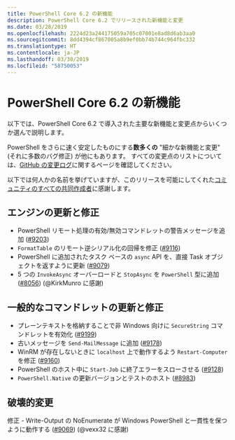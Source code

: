 ```yaml
---
title: PowerShell Core 6.2 の新機能
description: PowerShell Core 6.2 でリリースされた新機能と変更
ms.date: 03/28/2019
ms.openlocfilehash: 2224d23a244175059a705c07001e8ad8d6ab3aa0
ms.sourcegitcommit: 8dd4394cf867005a8b9ef0bb74b744c964fbc332
ms.translationtype: HT
ms.contentlocale: ja-JP
ms.lasthandoff: 03/30/2019
ms.locfileid: "58750053"
---
```

# <a name="whats-new-in-powershell-core-62"></a>PowerShell Core 6.2 の新機能

以下では、PowerShell Core 6.2 で導入された主要な新機能と変更点からいくつか選んで説明します。

PowerShell をさらに速く安定したものにする**数多くの** "細かな新機能と変更" (それに多数のバグ修正) が他にもあります。
すべての変更点のリストについては、[GitHub の変更ログ](https://github.com/PowerShell/PowerShell/blob/master/CHANGELOG.md)に関するページを確認してください。

以下では何人かの名前を挙げていますが、このリリースを可能にしてくれた[コミュニティのすべての共同作成者](https://github.com/PowerShell/PowerShell/graphs/contributors)に感謝します。

## <a name="engine-updates-and-fixes"></a>エンジンの更新と修正

- PowerShell リモート処理の有効/無効コマンドレットの警告メッセージを追加 ([#9203][])
- `FormatTable` のリモート逆シリアル化の回帰を修正 ([#9116][])
- PowerShell に追加されたタスク ベースの `async` API を、直接 Task オブジェクトを返すように更新 ([#9079][])
- 5 つの `InvokeAsync` オーバーロードと `StopAsync` を `PowerShell` 型に追加 ([#8056][]) (@KirkMunro に感謝)

## <a name="general-cmdlet-updates-and-fixes"></a>一般的なコマンドレットの更新と修正

- プレーンテキストを格納することで非 Windows 向けに `SecureString` コマンドレットを有効化 ([#9199][])
- 古いメッセージを `Send-MailMessage` に追加 ([#9178][])
- WinRM が存在しないときに `localhost` 上で動作するよう `Restart-Computer` を修正 ([#9160][])
- PowerShell のホスト中に `Start-Job` に終了エラーをスローさせる ([#9128][])
- `PowerShell.Native` の更新バージョンとテストのホスト ([#8983][])

## <a name="breaking-changes"></a>破壊的変更

修正 - Write-Output の NoEnumerate が Windows PowerShell と一貫性を保つように動作する ([#9069][]) (@vexx32 に感謝)

<!-- Link references -->
[#8056]: https://github.com/PowerShell/PowerShell/pull/8056
[#8983]: https://github.com/PowerShell/PowerShell/pull/8983
[#9069]: https://github.com/PowerShell/PowerShell/pull/9069
[#9079]: https://github.com/PowerShell/PowerShell/pull/9079
[#9116]: https://github.com/PowerShell/PowerShell/pull/9116
[#9128]: https://github.com/PowerShell/PowerShell/pull/9128
[#9160]: https://github.com/PowerShell/PowerShell/pull/9160
[#9178]: https://github.com/PowerShell/PowerShell/pull/9178
[#9199]: https://github.com/PowerShell/PowerShell/pull/9199
[#9203]: https://github.com/PowerShell/PowerShell/pull/9203
